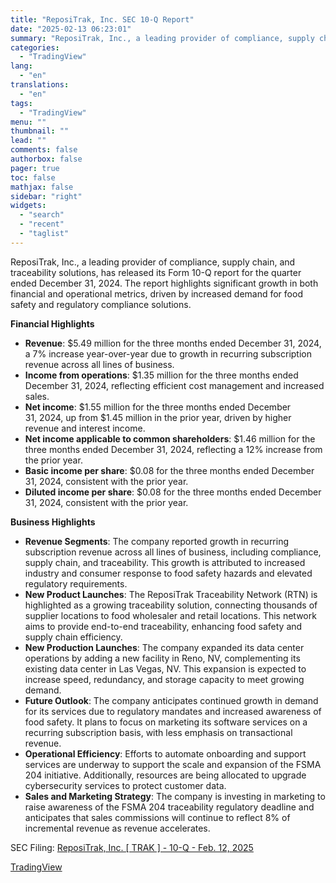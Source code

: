 ```yaml
---
title: "ReposiTrak, Inc. SEC 10-Q Report"
date: "2025-02-13 06:23:01"
summary: "ReposiTrak, Inc., a leading provider of compliance, supply chain, and traceability solutions, has released its Form 10-Q report for the quarter ended December 31, 2024. The report highlights significant growth in both financial and operational metrics, driven by increased demand for food safety and regulatory compliance solutions. Financial Highlights Revenue:..."
categories:
  - "TradingView"
lang:
  - "en"
translations:
  - "en"
tags:
  - "TradingView"
menu: ""
thumbnail: ""
lead: ""
comments: false
authorbox: false
pager: true
toc: false
mathjax: false
sidebar: "right"
widgets:
  - "search"
  - "recent"
  - "taglist"
---
```


ReposiTrak, Inc., a leading provider of compliance, supply chain, and traceability solutions, has released its Form 10-Q report for the quarter ended December 31, 2024. The report highlights significant growth in both financial and operational metrics, driven by increased demand for food safety and regulatory compliance solutions.

**Financial Highlights**

* **Revenue**: $5.49 million for the three months ended December 31, 2024, a 7% increase year-over-year due to growth in recurring subscription revenue across all lines of business.
* **Income from operations**: $1.35 million for the three months ended December 31, 2024, reflecting efficient cost management and increased sales.
* **Net income**: $1.55 million for the three months ended December 31, 2024, up from $1.45 million in the prior year, driven by higher revenue and interest income.
* **Net income applicable to common shareholders**: $1.46 million for the three months ended December 31, 2024, reflecting a 12% increase from the prior year.
* **Basic income per share**: $0.08 for the three months ended December 31, 2024, consistent with the prior year.
* **Diluted income per share**: $0.08 for the three months ended December 31, 2024, consistent with the prior year.

**Business Highlights**

* **Revenue Segments**: The company reported growth in recurring subscription revenue across all lines of business, including compliance, supply chain, and traceability. This growth is attributed to increased industry and consumer response to food safety hazards and elevated regulatory requirements.
* **New Product Launches**: The ReposiTrak Traceability Network (RTN) is highlighted as a growing traceability solution, connecting thousands of supplier locations to food wholesaler and retail locations. This network aims to provide end-to-end traceability, enhancing food safety and supply chain efficiency.
* **New Production Launches**: The company expanded its data center operations by adding a new facility in Reno, NV, complementing its existing data center in Las Vegas, NV. This expansion is expected to increase speed, redundancy, and storage capacity to meet growing demand.
* **Future Outlook**: The company anticipates continued growth in demand for its services due to regulatory mandates and increased awareness of food safety. It plans to focus on marketing its software services on a recurring subscription basis, with less emphasis on transactional revenue.
* **Operational Efficiency**: Efforts to automate onboarding and support services are underway to support the scale and expansion of the FSMA 204 initiative. Additionally, resources are being allocated to upgrade cybersecurity services to protect customer data.
* **Sales and Marketing Strategy**: The company is investing in marketing to raise awareness of the FSMA 204 traceability regulatory deadline and anticipates that sales commissions will continue to reflect 8% of incremental revenue as revenue accelerates.

SEC Filing: [ReposiTrak, Inc. [ TRAK ] - 10-Q - Feb. 12, 2025](https://www.sec.gov/Archives/edgar/data/50471/000143774925003595/trak20241231c_10q.htm)

[TradingView](https://www.tradingview.com/news/tradingview:3529b48c1d501:0-repositrak-inc-sec-10-q-report/)
